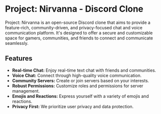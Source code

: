 # Project: Nirvanna - Discord Clone

Project: Nirvanna is an open-source Discord clone that aims to provide a feature-rich, community-driven, and privacy-focused chat and voice communication platform. It's designed to offer a secure and customizable space for gamers, communities, and friends to connect and communicate seamlessly.

## Features
- **Real-time Chat:** Enjoy real-time text chat with friends and communities.
- **Voice Chat:** Connect through high-quality voice communication.
- **Community Servers:** Create or join servers based on your interests.
- **Robust Permissions:** Customize roles and permissions for server management.
- **Emojis and Reactions:** Express yourself with a variety of emojis and reactions.
- **Privacy First:** We prioritize user privacy and data protection.
